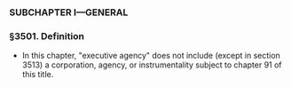 ### SUBCHAPTER I—GENERAL

### §3501. Definition
* In this chapter, "executive agency" does not include (except in section 3513) a corporation, agency, or instrumentality subject to chapter 91 of this title.